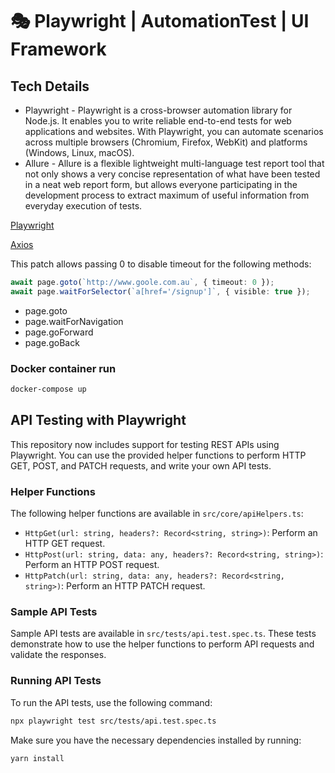 # 🎭 Playwright | AutomationTest | UI Framework

## Tech Details

- Playwright - Playwright is a cross-browser automation library for Node.js. It enables you to write reliable end-to-end tests for web applications and websites. With Playwright, you can automate scenarios across multiple browsers (Chromium, Firefox, WebKit) and platforms (Windows, Linux, macOS).
- Allure - Allure is a flexible lightweight multi-language test report tool that not only shows a very concise representation of what have been tested in a neat web report form, but allows everyone participating in the development process to extract maximum of useful information from everyday execution of tests.


[Playwright](https://playwright.dev/)

[Axios](https://axios-http.com/)

This patch allows passing 0 to disable timeout for the following methods:

```typescript
await page.goto(`http://www.goole.com.au`, { timeout: 0 });
await page.waitForSelector(`a[href='/signup']`, { visible: true });
```

- page.goto
- page.waitForNavigation
- page.goForward
- page.goBack

### Docker container run

```bash
docker-compose up
```

## API Testing with Playwright

This repository now includes support for testing REST APIs using Playwright. You can use the provided helper functions to perform HTTP GET, POST, and PATCH requests, and write your own API tests.

### Helper Functions

The following helper functions are available in `src/core/apiHelpers.ts`:

- `HttpGet(url: string, headers?: Record<string, string>)`: Perform an HTTP GET request.
- `HttpPost(url: string, data: any, headers?: Record<string, string>)`: Perform an HTTP POST request.
- `HttpPatch(url: string, data: any, headers?: Record<string, string>)`: Perform an HTTP PATCH request.

### Sample API Tests

Sample API tests are available in `src/tests/api.test.spec.ts`. These tests demonstrate how to use the helper functions to perform API requests and validate the responses.

### Running API Tests

To run the API tests, use the following command:

```bash
npx playwright test src/tests/api.test.spec.ts
```

Make sure you have the necessary dependencies installed by running:

```bash
yarn install
```
